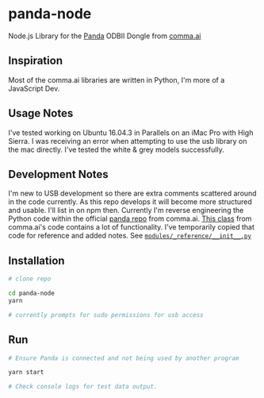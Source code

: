 # panda-node
Node.js Library for the [Panda](https://shop.comma.ai/products/panda-obd-ii-dongle) ODBII Dongle from [comma.ai](https://github.com/commaai)


## Inspiration
Most of the comma.ai libraries are written in Python, I'm more of a JavaScript Dev.


## Usage Notes
I've tested working on Ubuntu 16.04.3 in Parallels on an iMac Pro with High Sierra. I was receiving an error when attempting to use the usb library on the mac directly. I've tested the white & grey models successfully.


## Development Notes
I'm new to USB development so there are extra comments scattered around in the code currently. As this repo develops it will become more structured and usable. I'll list in on npm then. Currently I'm reverse engineering the Python code within the official [panda repo](https://github.com/commaai/panda) from comma.ai. [This class](https://github.com/commaai/panda/blob/master/python/__init__.py) from comma.ai's code contains a lot of functionality. I've temporarily copied that code for reference and added notes. See [`modules/_reference/__init__.py`](modules/_reference/__init__.py)

## Installation

```bash
# clone repo

cd panda-node
yarn

# currently prompts for sudo permissions for usb access
```

## Run

```bash
# Ensure Panda is connected and not being used by another program

yarn start

# Check console logs for test data output.
```
